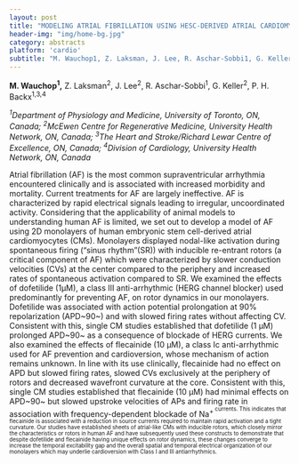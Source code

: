 ```yaml
---
layout: post
title: "MODELING ATRIAL FIBRILLATION USING HESC-DERIVED ATRIAL CARDIOMYOCYTES"
header-img: "img/home-bg.jpg"
category: abstracts
platform: 'cardio'
subtitle: "M. Wauchop1, Z. Laksman, J. Lee, R. Aschar-Sobbi1, G. Keller, P. H. Backx"
---
```

**M. Wauchop<sup>1</sup>,** Z. Laksman<sup>2</sup>, J. Lee<sup>2</sup>, R. Aschar-Sobbi<sup>1</sup>, G.
Keller<sup>2</sup>, P. H. Backx<sup>1,3,4</sup>

_<sup>1</sup>Department of Physiology and Medicine, University of Toronto, ON,
Canada; <sup>2</sup>McEwen Centre for Regenerative Medicine, University Health
Network, ON, Canada; <sup>3</sup>The Heart and Stroke/Richard Lewar Centre of
Excellence, ON, Canada; <sup>4</sup>Division of Cardiology, University Health
Network, ON, Canada_

Atrial fibrillation (AF) is the most common supraventricular arrhythmia
encountered clinically and is associated with increased morbidity and
mortality. Current treatments for AF are largely ineffective. AF is
characterized by rapid electrical signals leading to irregular,
uncoordinated activity. Considering that the applicability of animal
models to understanding human AF is limited, we set out to develop a
model of AF using 2D monolayers of human embryonic stem cell-derived
atrial cardiomyocytes (CMs). Monolayers displayed nodal-like activation
during spontaneous firing (“sinus rhythm”(SR)) with inducible re-entrant
rotors (a critical component of AF) which were characterized by slower
conduction velocities (CVs) at the center compared to the periphery and
increased rates of spontaneous activation compared to SR. We examined
the effects of dofetilide (1μM), a class III anti-arrhythmic (HERG
channel blocker) used predominantly for preventing AF, on rotor dynamics
in our monolayers. Dofetilide was associated with action potential
prolongation at 90% repolarization (APD~90~) and with slowed firing
rates without affecting CV. Consistent with this, single CM studies
established that dofetilide (1 µM) prolonged APD~90~ as a consequence of
blockade of HERG currents. We also examined the effects of flecainide
(10 μM), a class Ic anti-arrhythmic used for AF prevention and
cardioversion, whose mechanism of action remains unknown. In line with
its use clinically, flecainide had no effect on APD but slowed firing
rates, slowed CVs exclusively at the periphery of rotors and decreased
wavefront curvature at the core. Consistent with this, single CM studies
established that flecainide (10 µM) had minimal effects on APD~90~ but
slowed upstroke velocities of APs and firing rate in association with
frequency-dependent blockade of Na<sup>+<sup> currents. This indicates that
flecainide is associated with a reduction in source currents required to
maintain rapid activation and a tight curvature. Our studies have
established sheets of atrial-like CMs with inducible rotors, which
closely mirror the characteristics or rotors in human AF and have
subsequently used these constructs to demonstrate that despite
dofetilide and flecainide having unique effects on rotor dynamics, these
changes converge to increase the temporal excitability gap and the
overall spatial and temporal electrical organization of our monolayers
which may underlie cardioversion with Class I and III antiarrhythmics.
